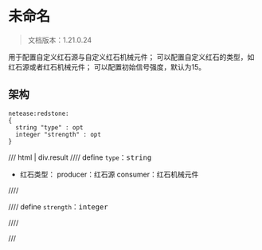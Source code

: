 # 未命名

> 文档版本：1.21.0.24

用于配置自定义红石源与自定义红石机械元件；
可以配置自定义红石的类型，如红石源或者红石机械元件；
可以配置初始信号强度，默认为15。

## 架构

```mcschema
netease:redstone:
{
  string "type" : opt
  integer "strength" : opt
}

```

/// html | div.result
//// define
`type`：<samp>string</samp>

- 红石类型：
producer：红石源
consumer：红石机械元件


////


//// define
`strength`：<samp>integer</samp>


////


///

